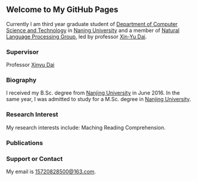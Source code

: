 ## Welcome to My GitHub Pages

Currently I am third year graduate student of [Department of Computer Science and Technology](https://cs.nju.edu.cn/) in [Nanjng University](https://www.nju.edu.cn/) and a member of [Natural Language Processing Group](http://nlp.nju.edu.cn/homepage/people.html), led by professor [Xin-Yu Dai](https://cs.nju.edu.cn/daixinyu/).

### Supervisor

Professor [Xinyu Dai](https://cs.nju.edu.cn/daixinyu/)

### Biography
I received my B.Sc. degree from [Nanjing University](https://www.nju.edu.cn/) in June 2016. In the same year, I was admitted to study for a M.Sc. degree in [Nanjing University](https://www.nju.edu.cn/).

### Research Interest
My research interests include: Maching Reading Comprehension.

### Publications

### Support or Contact
My email is 15720828500@163.com.


